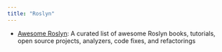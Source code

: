 ```yaml
---
title: "Roslyn"
---
```


- [Awesome Roslyn](https://github.com/ironcev/awesome-roslyn): A curated list of awesome Roslyn books, tutorials, open source projects, analyzers, code fixes, and refactorings
